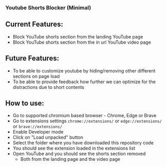 ### Youtube Shorts Blocker (Minimal)

## Current Features:

- Block YouTube shorts section from the landing YouTube page
- Block YouTube shorts section from the in url YouTube video page

## Future Features:

- To be able to customize youtube by hiding/removing other different sections on page load
- To be able to provide feedback how further we can optimize for the distractions due to short contents

## How to use:
- Go to supported chromium based browser - Chrome, Edge or Brave
- Go to extensions settings `chrome://extensions/` or `edge://extensions/` or `brave://extensions/`
- Enable Developer mode
- Click on "Load unpacked" button
- Select the folder where you have downloaded this repository code
- You should see the extension loaded in the extensions list
- Open YouTube and you should see the shorts section removed
  - Both from the landing page and the video page
